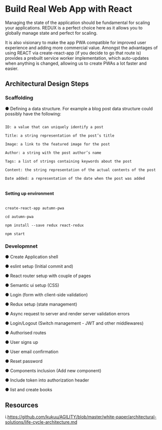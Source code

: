 # Build Real Web App with React 

Managing the state  of the application should be fundamental for scaling your applications. REDUX is a perfect choice here as it allows you to globally manage state and perfect for scaling.

It is also visionary to make the app PWA compatible for improved user experience and adding more commercial value. Amongst the advantages of using REACT via  create-react-app (if you decide to go that route is) provides a prebuilt service worker implementation, which auto-updates when anything is changed, allowing us to create PWAs a lot faster and easier.


## Architectural Design Steps

### Scaffolding

● Defining a data structure. For example a blog post data structure could possibly have the following:

``` 

ID: a value that can uniquely identify a post

Title: a string representation of the post’s title

Image: a link to the featured image for the post

Author: a string with the post author’s name

Tags: a list of strings containing keywords about the post

Content: the string representation of the actual contents of the post

Date added: a representation of the date when the post was added


```


#### Setting up environment

``` 

create-react-app autumn-pwa

cd autumn-pwa

npm install --save redux react-redux

npm start

```

### Developmnet

● Create Application shell

● eslint setup (Initial commit and)

●  React router setup with couple of pages

●  Semantic ui setup (CSS)

●  Login (form with client-side validation)

●  Redux setup (state management)

●  Async request to server and render server validation errors

●  Login/Logout (Switch management - JWT and other middlewares)

●  Authorised routes

●  User signs up

●  User email confirmation

●  Reset password

●  Components inclusion (Add new component)

●  Include token into authorization header

● list and create books


## Resources

i.https://github.com/kukuu/AGILITY/blob/master/white-paper/architectural-solutions/life-cycle-architecture.md  


















 







 








 



 


